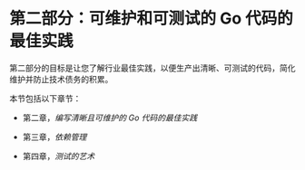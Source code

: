 # 第二部分：可维护和可测试的 Go 代码的最佳实践

第二部分的目标是让您了解行业最佳实践，以便生产出清晰、可测试的代码，简化维护并防止技术债务的积累。

本节包括以下章节：

+   第二章，*编写清晰且可维护的 Go 代码的最佳实践*

+   第三章，*依赖管理*

+   第四章，*测试的艺术*
